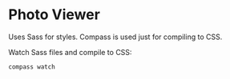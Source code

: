 # Photo Viewer

Uses Sass for styles. Compass is used just for compiling to CSS.

Watch Sass files and compile to CSS:  
```
compass watch
```
